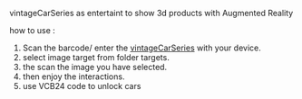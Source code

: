vintageCarSeries as entertaint to show 3d products with Augmented Reality

how to use :

1. Scan the barcode/ enter the [vintageCarSeries](https://dramdani.github.io/vintageCarSeries/) with your device.
2. select image target from folder targets.
3. the scan the image you have selected.
4. then enjoy the interactions.
5. use VCB24 code to unlock cars
